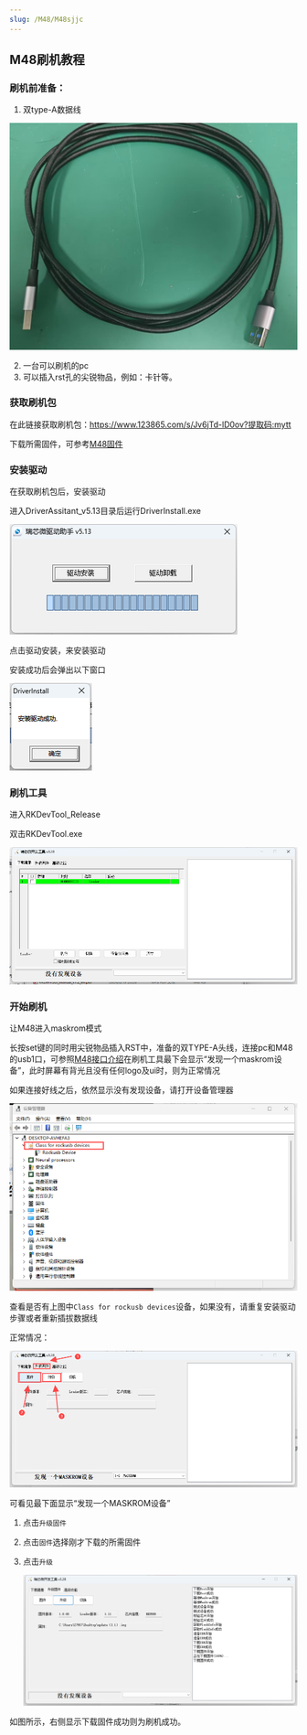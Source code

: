 ```yaml
---
slug: /M48/M48sjjc
---
```

## M48刷机教程

### 刷机前准备：

1. 双type-A数据线

![](/img/M48/gj1.jpg)

2. 一台可以刷机的pc
3. 可以插入rst孔的尖锐物品，例如：卡针等。

### 获取刷机包

在此链接获取刷机包：https://www.123865.com/s/Jv6jTd-lD0ov?提取码:mytt

下载所需固件，可参考[M48固件](/M48/M48固件.md)

### 安装驱动

在获取刷机包后，安装驱动

进入DriverAssitant_v5.13目录后运行DriverInstall.exe

![](/img/M48/gj2.png)

点击驱动安装，来安装驱动

安装成功后会弹出以下窗口

![](/img/M48/gj3.png)

### 刷机工具

进入RKDevTool_Release

双击RKDevTool.exe

![](/img/M48/gj4.png)

### 开始刷机

让M48进入maskrom模式

长按set键的同时用尖锐物品插入RST中，准备的双TYPE-A头线，连接pc和M48的usb1口，可参照[M48接口介绍](/M48/M48接口介绍.md)在刷机工具最下会显示“发现一个maskrom设备”，此时屏幕有背光且没有任何logo及ui时，则为正常情况

如果连接好线之后，依然显示没有发现设备，请打开设备管理器

![](/img/M48/gj5.png)

查看是否有上图中`Class for rockusb devices`设备，如果没有，请重复安装驱动步骤或者重新插拔数据线

正常情况：

![](/img/M48/gj6.png)

可看见最下面显示“发现一个MASKROM设备”

1. 点击`升级固件`

2. 点击`固件`选择刚才下载的所需固件

3. 点击`升级`

   ![](/img/M48/gj7.png)

如图所示，右侧显示下载固件成功则为刷机成功。